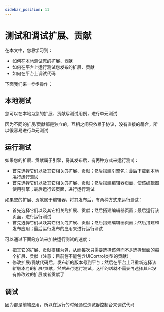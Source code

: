 ```yaml
---
sidebar_position: 11
---
```


# 测试和调试扩展、贡献

在本文中，您将学习到：

- 如何在本地测试您的扩展、贡献
- 如何在平台上运行测试您发布的扩展、贡献
- 如何在平台上调试代码



下面我们来一步步操作：
## 本地测试

您可以在本地为您的扩展、贡献写测试用例，进行单元测试

因为不同的扩展/贡献都是独立的，互相之间只依赖于协议，没有直接的耦合，所以很容易进行单元测试

## 运行测试

如果您的扩展、贡献属于引擎，将其发布后，有两种方式来运行测试：
- 首先选择它们以及其它相关的扩展、贡献；然后搭建引擎包；最后下载到本地进行运行测试
- 首先选择它们以及其它相关的扩展、贡献；然后搭建编辑器页面，使该编辑器使用引擎；最后运行该页面，进行运行测试

如果您的扩展、贡献属于编辑器，将其发布后，有两种方式来运行测试：
- 首先选择它们以及其它相关的扩展、贡献；然后搭建编辑器页面；最后运行该页面，进行运行测试
- 首先选择它们以及其它相关的扩展、贡献；然后搭建编辑器页面；然后搭建和发布应用；最后运行发布的应用来进行运行测试

可以通过下面的方法来加快运行测试的速度：
- 把其它的扩展、贡献搭建为包，从而每次只需要选择该包而不是选择里面的每个扩展、贡献（注意：目前包不能包含UIControl类型的贡献）；
- 修改扩展/贡献代码后，发布新的版本号到平台；然后在平台上只重新选择该新版本号的扩展/贡献，然后进行运行测试。这样的话就不需要再选择其它没有修改过的扩展或者贡献了

## 调试

因为都是前端应用，所以在运行的时候通过浏览器控制台来调试代码